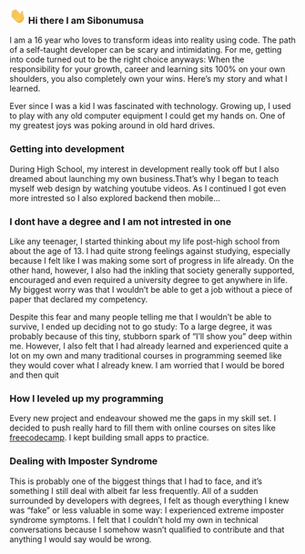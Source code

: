 ### <img src="https://raw.githubusercontent.com/shahshubh/shahshubh/master/assets/Hi.gif" width="29px"> Hi there I am Sibonumusa
I am a 16 year who loves to transform ideas into reality using code. The path of a self-taught developer can be scary and intimidating. For me, getting into code turned out to be the right choice anyways: When the responsibility for your growth, career and learning sits 100% on your own shoulders, you also completely own your wins. Here’s my story and what I learned.

Ever since I was a kid I was fascinated with technology. Growing up, I used to play with any old computer equipment I could get my hands on. One of my greatest joys was poking around in old hard drives.

### Getting into development
During High School, my interest in development really took off but I also dreamed about launching my own business.That’s why I began to teach myself web design by watching youtube videos. As I continued I got even more intrested so I also explored backend then mobile...  

### I dont have a degree and I am not intrested in one
Like any teenager, I started thinking about my life post-high school from about the age of 13. I had quite strong feelings against studying, especially because I felt like I was making some sort of progress in life already. On the other hand, however, I also had the inkling that society generally supported, encouraged and even required a university degree to get anywhere in life. My biggest worry was that I wouldn’t be able to get a job without a piece of paper that declared my competency.

Despite this fear and many people telling me that I wouldn’t be able to survive, I ended up deciding not to go study: To a large degree, it was probably because of this tiny, stubborn spark of “I’ll show you” deep within me. However, I also felt that I had already learned and experienced quite a lot on my own and many traditional courses in programming seemed like they would cover what I already knew. I am worried that I would be bored and then quit

### How I leveled up my programming
Every new project and endeavour showed me the gaps in my skill set. I decided to push really hard to fill them with online courses on sites like [freecodecamp](freecodecamp.org). I kept building small apps to practice.

### Dealing with Imposter Syndrome
This is probably one of the biggest things that I had to face, and it’s something I still deal with albeit far less frequently. All of a sudden surrounded by developers with degrees, I felt as though everything I knew was “fake” or less valuable in some way: I experienced extreme imposter syndrome symptoms. I felt that I couldn’t hold my own in technical conversations because I somehow wasn’t qualified to contribute and that anything I would say would be wrong.

